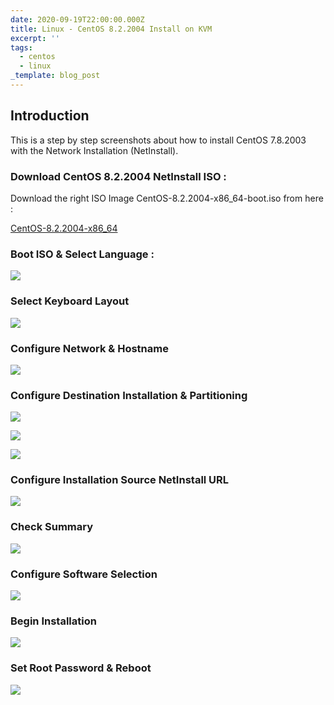```yaml
---
date: 2020-09-19T22:00:00.000Z
title: Linux - CentOS 8.2.2004 Install on KVM
excerpt: ''
tags:
  - centos
  - linux
_template: blog_post
---
```




## Introduction

This is a step by step screenshots about how to install CentOS 7.8.2003 with the Network Installation (NetInstall).

### Download CentOS 8.2.2004 NetInstall ISO :

Download the right ISO Image CentOS-8.2.2004-x86_64-boot.iso from here :

[CentOS-8.2.2004-x86_64](http://mirrors.atosworldline.com/public/centos/8.2.2004/isos/x86_64/ "CentOS-8.2.2004 x86_64 version")

### Boot ISO & Select Language :

![](/images/2020-09-14.png)

### Select Keyboard Layout

![](/images/2020-09-14-2.png)

### Configure Network & Hostname

![](/images/2020-09-20-12_44_26-clipboard.png)

### Configure Destination Installation & Partitioning

![](/images/2020-09-14-5.png)

![](/images/2020-09-14-7.png)

![](/images/2020-09-14-8.png)

### Configure Installation Source NetInstall URL

![](/images/2020-09-14-11.png)

### Check Summary

![](/images/2020-09-18.png)

### Configure Software Selection

![](/images/2020-09-18-1.png)

### Begin Installation

![](/images/2020-09-18-2.png)

### Set Root Password & Reboot

![](/images/2020-09-18-3.png)
